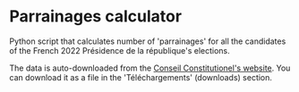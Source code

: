 # Parrainages calculator
Python script that calculates number of 'parrainages' for all the candidates of the French 2022 Présidence de la république's elections.

The data is auto-downloaded from the [Conseil Constitutionel's website](https://presidentielle2022.conseil-constitutionnel.fr/les-parrainages/tous-les-parrainages-valides.html). You can download it as a file in the 'Téléchargements' (downloads) section.
